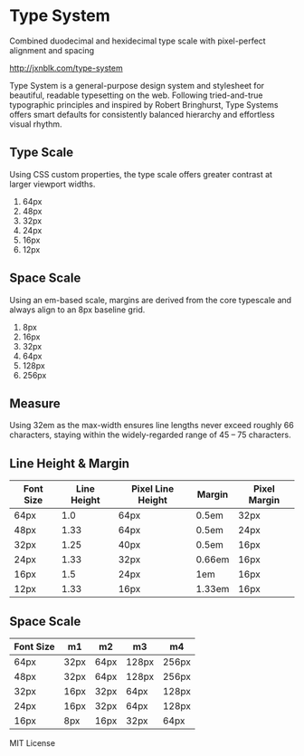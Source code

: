 
# Type System

Combined duodecimal and hexidecimal type scale with pixel-perfect alignment and spacing

http://jxnblk.com/type-system

Type System is a general-purpose design system and stylesheet for beautiful, readable typesetting on the web.
Following tried-and-true typographic principles and inspired by Robert Bringhurst,
Type Systems offers smart defaults for consistently balanced hierarchy and effortless visual rhythm.


## Type Scale

Using CSS custom properties, the type scale offers greater contrast at larger viewport widths.

1. 64px
2. 48px
3. 32px
4. 24px
5. 16px
6. 12px

## Space Scale

Using an em-based scale, margins are derived from the core typescale and always align to an 8px baseline grid.

1. 8px
2. 16px
3. 32px
4. 64px
5. 128px
6. 256px

## Measure

Using 32em as the max-width ensures line lengths never exceed roughly 66 characters, staying within the widely-regarded range of 45 – 75 characters.


## Line Height & Margin

Font Size | Line Height | Pixel Line Height | Margin | Pixel Margin
------|-------|------|--------|------
64px  | 1.0   | 64px | 0.5em  | 32px
48px  | 1.33  | 64px | 0.5em  | 24px
32px  | 1.25  | 40px | 0.5em  | 16px
24px  | 1.33  | 32px | 0.66em | 16px
16px  | 1.5   | 24px | 1em    | 16px
12px  | 1.33  | 16px | 1.33em | 16px

## Space Scale

Font Size | m1 | m2 | m3 | m4
-----|------|------|-------|-------
64px | 32px | 64px | 128px | 256px
48px | 32px | 64px | 128px | 256px
32px | 16px | 32px |  64px | 128px
24px | 16px | 32px |  64px | 128px
16px | 8px  | 16px |  32px |  64px

MIT License

